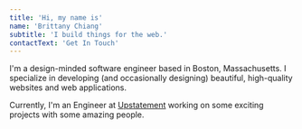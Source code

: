 ```yaml
---
title: 'Hi, my name is'
name: 'Brittany Chiang'
subtitle: 'I build things for the web.'
contactText: 'Get In Touch'
---
```


I'm a design-minded software engineer based in Boston, Massachusetts. I specialize in developing (and occasionally designing) beautiful, high-quality websites and web applications.

Currently, I'm an Engineer at [Upstatement](https://www.upstatement.com/) working on some exciting projects with some amazing people.
